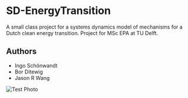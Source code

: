 # SD-EnergyTransition

A small class project for a systems dynamics model of mechanisms for a Dutch clean energy transition. Project for MSc EPA at TU Delft.

## Authors

* Ingo Schönwandt
* Bor Ditewig
* Jason R Wang

![Test Photo](https://i.imgur.com/mKSK4HX.jpg)
